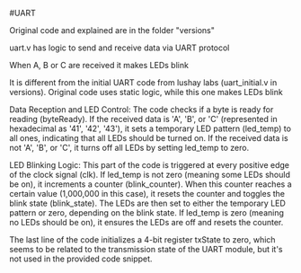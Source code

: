 #UART 

Original code and explained are in the folder "versions"

uart.v has logic to send and receive data via UART protocol 

When A, B or C are received it makes LEDs blink 

It is different from the initial UART code from lushay labs (uart_initial.v in versions). 
Original code uses static logic, while this one makes LEDs blink

Data Reception and LED Control: 
The code checks if a byte is ready for reading (byteReady). If the received data is 'A', 'B', or 'C' (represented in hexadecimal as '41', '42', '43'), it sets a temporary LED pattern (led_temp) to all ones, indicating that all LEDs should be turned on. If the received data is not 'A', 'B', or 'C', it turns off all LEDs by setting led_temp to zero.

LED Blinking Logic: 
This part of the code is triggered at every positive edge of the clock signal (clk). If led_temp is not zero (meaning some LEDs should be on), it increments a counter (blink_counter). When this counter reaches a certain value (1,000,000 in this case), it resets the counter and toggles the blink state (blink_state). The LEDs are then set to either the temporary LED pattern or zero, depending on the blink state. If led_temp is zero (meaning no LEDs should be on), it ensures the LEDs are off and resets the counter.

The last line of the code initializes a 4-bit register txState to zero, which seems to be related to the transmission state of the UART module, but it's not used in the provided code snippet.